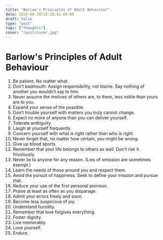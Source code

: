 ```yaml
---
title: "Barlow's Principles of Adult Behaviour"
date: 2018-06-20T15:20:41-04:00
draft: false
type: "post"
tags: ["thoughts"]
cover: "/post/cover.jpg"
---
```



# Barlow's Principles of Adult Behaviour

1. Be patient. No matter what.
2. Don’t badmouth: Assign responsibility, not blame. Say nothing of another you wouldn’t say to him.
3. Never assume the motives of others are, to them, less noble than yours are to you.
4. Expand your sense of the possible.
5. Don’t trouble yourself with matters you truly cannot change.
6. Expect no more of anyone than you can deliver yourself.
7. Tolerate ambiguity.
8. Laugh at yourself frequently.
9. Concern yourself with what is right rather than who is right.
10. Never forget that, no matter how certain, you might be wrong.
11. Give up blood sports.
12. Remember that your life belongs to others as well. Don’t risk it frivolously.
13. Never lie to anyone for any reason. (Lies of omission are sometimes exempt.)
14. Learn the needs of those around you and respect them.
15. Avoid the pursuit of happiness. Seek to define your mission and pursue that.
16. Reduce your use of the first personal pronoun.
17. Praise at least as often as you disparage.
18. Admit your errors freely and soon.
19. Become less suspicious of joy.
20. Understand humility.
21. Remember that love forgives everything.
22. Foster dignity.
23. Live memorably.
24. Love yourself.
25. Endure.
 